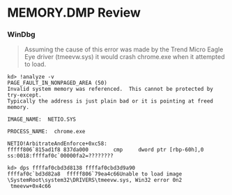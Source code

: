 # MEMORY.DMP Review

### WinDbg

> Assuming the cause of this error was made by the Trend Micro Eagle Eye driver (tmeevw.sys) it would crash chrome.exe when it attempted to load.

````shell
kd> !analyze -v
PAGE_FAULT_IN_NONPAGED_AREA (50)
Invalid system memory was referenced.  This cannot be protected by try-except.
Typically the address is just plain bad or it is pointing at freed memory.

IMAGE_NAME:  NETIO.SYS

PROCESS_NAME:  chrome.exe

NETIO!ArbitrateAndEnforce+0xc58:
fffff806`815ad1f8 837da000        cmp     dword ptr [rbp-60h],0 ss:0018:ffffaf0c`00000fa2=????????

kd> dps ffffaf0cbd3d8138 ffffaf0cbd3d9a90
ffffaf0c`bd3d82a8  fffff806`79ea4c66Unable to load image \SystemRoot\system32\DRIVERS\tmeevw.sys, Win32 error 0n2
 tmeevw+0x4c66
````
